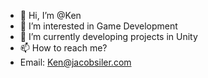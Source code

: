 - 👋 Hi, I’m @Ken
- 👀 I’m interested in Game Development
- 🌱 I’m currently developing projects in Unity
- 📫 How to reach me? 
- Email: Ken@jacobsiler.com

<!---
KenYZShao/KenYZShao is a ✨ special ✨ repository because its `README.md` (this file) appears on your GitHub profile.
You can click the Preview link to take a look at your changes.
--->

